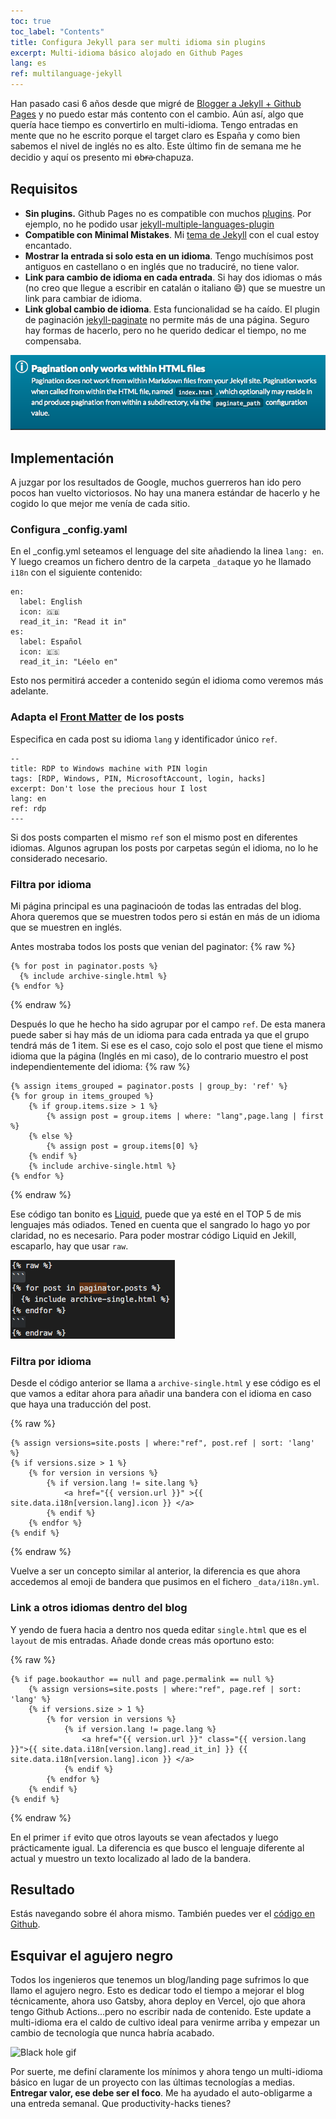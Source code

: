 ```yaml
---
toc: true
toc_label: "Contents"
title: Configura Jekyll para ser multi idioma sin plugins
excerpt: Multi-idioma básico alojado en Github Pages
lang: es
ref: multilanguage-jekyll
---
```


Han pasado casi 6 años desde que migré de [Blogger a Jekyll + Github Pages](https://juan.pallares.me/moving-to-jekyll/) y no puedo estar más contento con el cambio. Aún así, algo que quería hace tiempo es convertirlo en multi-idioma. Tengo entradas en mente que no he escrito porque el target claro es España y como bien sabemos el nivel de inglés no es alto. Este último fin de semana me he decidio y aquí os presento mi o̵b̵r̵a̵ chapuza.

## Requisitos

- **Sin plugins.** Github Pages no es compatible con muchos [plugins](https://pages.github.com/versions/). Por ejemplo, no he podido usar [jekyll-multiple-languages-plugin](https://github.com/kurtsson/jekyll-multiple-languages-plugin)
- **Compatible con Minimal Mistakes**. Mi [tema de Jekyll](https://mmistakes.github.io/minimal-mistakes/) con el cual estoy encantado.
- **Mostrar la entrada si solo esta en un idioma**. Tengo muchísimos post antiguos en castellano o en inglés que no traduciré, no tiene valor.
- **Link para cambio de idioma en cada entrada**. Si hay dos idiomas o más (no creo que llegue a escribir en catalán o italiano :smile:) que se muestre un link para cambiar de idioma.
- **Link global cambio de idioma**. Esta funcionalidad se ha caído. El plugin de paginación [jekyll-paginate](https://jekyllrb.com/docs/pagination/) no permite más de una página. Seguro hay formas de hacerlo, pero no he querido dedicar el tiempo, no me compensaba.

![jekyll-paginate disclaimer](/images/pagination_jekyll.png)

## Implementación

A juzgar por los resultados de Google, muchos guerreros han ido pero pocos han vuelto victoriosos. No hay una manera estándar de hacerlo y he cogido lo que mejor me venía de cada sitio.

### Configura _config.yaml

En el _config.yml seteamos el lenguage del site añadiendo la linea `lang: en`. Y luego creamos un fichero dentro de la carpeta `_data`que yo he llamado `i18n` con el siguiente contenido:
```
en:
  label: English
  icon: 🇬🇧
  read_it_in: "Read it in"
es:
  label: Español
  icon: 🇪🇸
  read_it_in: "Léelo en"
```

Esto nos permitirá acceder a contenido según el idioma como veremos más adelante.

### Adapta el [Front Matter](https://jekyllrb.com/docs/front-matter/) de los posts

Especifica en cada post su idioma `lang` y identificador único `ref`.

```
--
title: RDP to Windows machine with PIN login
tags: [RDP, Windows, PIN, MicrosoftAccount, login, hacks]
excerpt: Don't lose the precious hour I lost
lang: en
ref: rdp
---
```

Si dos posts comparten el mismo `ref` son el mismo post en diferentes idiomas. Algunos agrupan los posts por carpetas según el idioma, no lo he considerado necesario.

### Filtra por idioma

Mi página principal es una paginacioón de todas las entradas del blog. Ahora queremos que se muestren todos pero si están en más de un idioma que se muestren en inglés.

Antes mostraba todos los posts que venian del paginator:
{% raw %}
```
{% for post in paginator.posts %}
  {% include archive-single.html %}
{% endfor %}
```
{% endraw %}

Después lo que he hecho ha sido agrupar por el campo `ref`. De esta manera puede saber si hay más de un idioma para cada entrada ya que el grupo tendrá más de 1 item. Si ese es el caso, cojo solo el post que tiene el mismo idioma que la página (Inglés en mi caso), de lo contrario muestro el post independientemente del idioma:
{% raw %}
```
{% assign items_grouped = paginator.posts | group_by: 'ref' %}
{% for group in items_grouped %}
    {% if group.items.size > 1 %}
        {% assign post = group.items | where: "lang",page.lang | first %}
    {% else %}
        {% assign post = group.items[0] %}
    {% endif %}
    {% include archive-single.html %}
{% endfor %}
```
{% endraw %}

Ese código tan bonito es [Liquid](https://jekyllrb.com/docs/liquid/), puede que ya esté en el TOP 5 de mis lenguajes más odiados. Tened en cuenta que el sangrado lo hago yo por claridad, no es necesario. Para poder mostrar código Liquid en Jekill, escaparlo, hay que usar `raw`.

![Escape liquid code with raw tag](/images/show_liquid.png)

### Filtra por idioma

Desde el código anterior se llama a `archive-single.html` y ese código es el que vamos a editar ahora para añadir una bandera con el idioma en caso que haya una traducción del post.

{% raw %}
```
{% assign versions=site.posts | where:"ref", post.ref | sort: 'lang' %}
{% if versions.size > 1 %}
    {% for version in versions %}
        {% if version.lang != site.lang %}
            <a href="{{ version.url }}" >{{ site.data.i18n[version.lang].icon }} </a>
        {% endif %}
    {% endfor %}
{% endif %}
```
{% endraw %}

Vuelve a ser un concepto similar al anterior, la diferencia es que ahora accedemos al emoji de bandera que pusimos en el fichero `_data/i18n.yml`.

### Link a otros idiomas dentro del blog

Y yendo de fuera hacia a dentro nos queda editar `single.html` que es el `layout` de mis entradas. Añade donde creas más oportuno esto:

{% raw %}
```
{% if page.bookauthor == null and page.permalink == null %}
    {% assign versions=site.posts | where:"ref", page.ref | sort: 'lang' %}
    {% if versions.size > 1 %}
        {% for version in versions %}
            {% if version.lang != page.lang %}
                <a href="{{ version.url }}" class="{{ version.lang }}">{{ site.data.i18n[version.lang].read_it_in] }} {{ site.data.i18n[version.lang].icon }} </a>
            {% endif %}
        {% endfor %}
    {% endif %}
{% endif %}
```
{% endraw %}

En el primer `if` evito que otros layouts se vean afectados y luego prácticamente igual. La diferencia es que busco el lenguaje diferente al actual y muestro un texto localizado al lado de la bandera.

## Resultado

Estás navegando sobre él ahora mismo. También puedes ver el [código en Github](https://github.com/jpallares/minimal-mistakes).

## Esquivar el agujero negro

Todos los ingenieros que tenemos un blog/landing page sufrimos lo que llamo el agujero negro. Esto es dedicar todo el tiempo a mejorar el blog técnicamente, ahora uso Gatsby, ahora deploy en Vercel, ojo que ahora tengo Github Actions...pero no escribir nada de contenido. Este update a multi-idioma era el caldo de cultivo ideal para venirme arriba y empezar un cambio de tecnología que nunca habría acabado. 

![Black hole gif](https://i.gifer.com/GVXn.gif)

Por suerte, me definí claramente los mínimos y ahora tengo un multi-idioma básico en lugar de un proyecto con las últimas tecnologías a medias. **Entregar valor, ese debe ser el foco**. Me ha ayudado el auto-obligarme a una entreda semanal. Que productivity-hacks tienes?